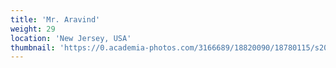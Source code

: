 ```yaml
---
title: 'Mr. Aravind'
weight: 29
location: 'New Jersey, USA'
thumbnail: 'https://0.academia-photos.com/3166689/18820090/18780115/s200_k.kalyanasundaram.jpg'
---
```

